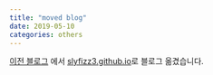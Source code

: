 ```yaml
---
title: "moved blog"
date: 2019-05-10 
categories: others
---
```


[이전 블로그](slyfizz.tistory.com) 에서 [slyfizz3.github.io](slyfizz3.github.io)로 블로그 옮겼습니다.
